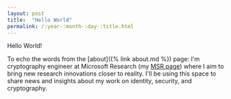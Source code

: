 ```yaml
---
layout: post
title:  "Hello World"
permalink: /:year-:month-:day-:title.html
---
```


Hello World!

To echo the words from the [about]({% link about.md %}) page:
I'm cryptography engineer at Microsoft Research (my [MSR page](https://www.microsoft.com/en-us/research/people/cpaquin/)) where I aim to bring new research innovations closer to reality. I'll be using this space to share news and insights about my work on identity, security, and cryptography.

